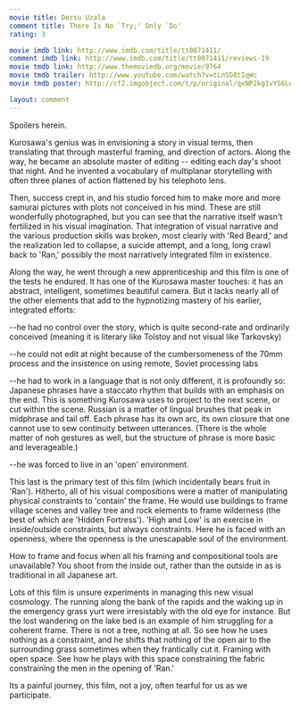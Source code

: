 ```yaml
---
movie title: Dersu Uzala
comment title: There Is No `Try;' Only `Do'
rating: 3

movie imdb link: http://www.imdb.com/title/tt0071411/
comment imdb link: http://www.imdb.com/title/tt0071411/reviews-19
movie tmdb link: http://www.themoviedb.org/movie/9764
movie tmdb trailer: http://www.youtube.com/watch?v=tLnSD8tIqWc
movie tmdb poster: http://cf2.imgobject.com/t/p/original/qxNP2kg1vYS6LoUQAeZyvq4wjOE.jpg

layout: comment
---
```


Spoilers herein.

Kurosawa's genius was in envisioning a story in visual terms, then translating that through masterful framing, and direction of actors. Along the way, he became an absolute master of editing -- editing each day's shoot that night. And he invented a vocabulary of multiplanar storytelling with often three planes of action flattened by his telephoto lens.

Then, success crept in, and his studio forced him to make more and more samurai pictures with plots not conceived in his mind. These are still wonderfully photographed, but you can see that the narrative itself wasn't fertilized in his visual imagination. That integration of visual narrative and the various production skills was broken, most clearly with 'Red Beard,' and the realization led to collapse, a suicide attempt, and a long, long crawl back to 'Ran,' possibly the most narratively integrated film in existence.

Along the way, he went through a new apprenticeship and this film is one of the tests he endured. It has one of the Kurosawa master touches: it has an abstract, intelligent, sometimes beautiful camera. But it lacks nearly all of the other elements that add to the hypnotizing mastery of his earlier, integrated efforts:

--he had no control over the story, which is quite second-rate and ordinarily conceived (meaning it is literary like Tolstoy and not visual like Tarkovsky)

--he could not edit at night because of the cumbersomeness of the 70mm process and the insistence on using remote, Soviet processing labs

--he had to work in a language that is not only different, it is profoundly so: Japanese phrases have a staccato rhythm that builds with an emphasis on the end. This is something Kurosawa uses to project to the next scene, or cut within the scene. Russian is a matter of lingual brushes that peak in midphrase and tail off. Each phrase has its own arc, its own closure that one cannot use to sew continuity between utterances. (There is the whole matter of noh gestures as well, but the structure of phrase is more basic and leverageable.) 

--he was forced to live in an 'open' environment.

This last is the primary test of this film (which incidentally bears fruit in 'Ran'). Hitherto, all of his visual compositions were a matter of manipulating physical constraints to 'contain' the frame. He would use buildings to frame village scenes and valley tree and rock elements to frame wilderness (the best of which are 'Hidden Fortress'). 'High and Low' is an exercise in inside/outside constraints, but always constraints. Here he is faced with an openness, where the openness is the unescapable soul of the environment. 

How to frame and focus when all his framing and compositional tools are unavailable? You shoot from the inside out, rather than the outside in as is traditional in all Japanese art.

Lots of this film is unsure experiments in managing this new visual cosmology. The running along the bank of the rapids and the waking up in the emergency grass yurt were irresistably with the old eye for instance. But the lost wandering on the lake bed is an example of him struggling for a coherent frame. There is not a tree, nothing at all. So see how he uses nothing as a constraint, and he shifts that nothing of the open air to the surrounding grass sometimes when they frantically cut it. Framing with open space. See how he plays with this space constraining the fabric constraining the men in the opening of 'Ran.'

Its a painful journey, this film, not a joy, often tearful for us as we participate.